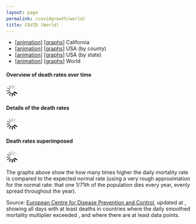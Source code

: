 ```yaml
---
layout: page
permalink: /covidgrowth/world/
title: COVID (World)
---
```


<link rel="stylesheet" href="/covidgrowth/graph.css">
<script src="https://cdn.jsdelivr.net/npm/moment@2.24.0" defer></script>
<script src="https://cdn.jsdelivr.net/npm/chart.js@2.8.0" defer></script>
<script src="/covidgrowth/world.min.js" defer></script>

* [[animation](/covidgrowth/rankca)] [[graphs](/covidgrowth/ca)] California
* [[animation](/covidgrowth/rankusa)] [[graphs](/covidgrowth/usa)] USA (by county)
* [[animation](/covidgrowth/rankstate)] [[graphs](/covidgrowth/state)] USA (by state)
* [[animation](/covidgrowth/rankworld)] [[graphs](/covidgrowth/world)] World

<section>

  <h4>Overview of death rates over time</h4>
  <img id="sparkSpinnerElement" src="/img/spinner32.gif">

  <h4>Details of the death rates</h4>
  <img id="detailsSpinnerElement" src="/img/spinner32.gif">

  <h4>Death rates superimposed</h4>
  <img id="superimposedSpinnerElement" src="/img/spinner32.gif">
</section>

The graphs above show the how many times higher the daily mortality rate is compared to the expected normal rate (using a very rough approximation for the normal rate: that one 1/71th of the population dies every year, evenly spread throughout the year).

Source: [European Centre for Disease Prevention and Control][1],
updated at <span id="updateTimeElement"></span>, showing all days with at least <span id="minTotalDeathsElement"></span> deaths in countries where the daily smoothed mortality multiplier exceeded <span id="minMortalityMultiplierElement"></span>, and where there are at least <span id="minPointsElement"></span> data points.


[1]: https://www.ecdc.europa.eu/en/publications-data/download-todays-data-geographic-distribution-covid-19-cases-worldwide
